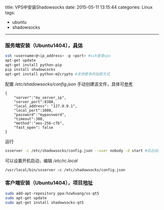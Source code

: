 title: VPS中安装Shadowsocks
date: 2015-05-11 13:15:44
categories: Linux
tags:
- ubuntu
- shadowsocks
---

### 服务端安装（Ubuntu1404），[具体](https://github.com/shadowsocks/shadowsocks )
```bash
ssh <username>@<ip_address> -p <port> #ssh登录vps
apt-get update
apt-get install python-pip
pip install shadowcocks
apt-get install python-m2crypto #支持更多的加密方式
```

<!--more-->

配置 */etc/shadowsocks/config.json* 手动创建该文件，具体可[参考](https://github.com/shadowsocks/shadowsocks/wiki/Configuration-via-Config-File)
```
{
    "server":"my_server_ip",
    "server_port":8388,
    "local_address": "127.0.0.1",
    "local_port":1080,
    "password":"mypassword",
    "timeout":300,
    "method":"aes-256-cfb",
    "fast_open": false
}
```
运行
```bash
ssserver -c /etc/shadowsocks/config.json --user nobody -d start #后台运行
```
可以设置开机启动，编辑 */etc/rc.local*
```
/usr/local/bin/ssserver –c /etc/shadowsocks/config.json
```

### 客户端安装（Ubuntu1404），项目[地址](https://github.com/librehat/shadowsocks-qt5)
```bash
sudo add-apt-repository ppa:hzwhuang/ss-qt5
sudo apt-get update
sudo apt-get install shadowsocks-qt5
```